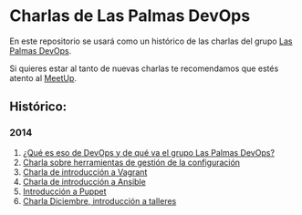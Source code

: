 # Charlas de Las Palmas DevOps

En este repositorio se usará como un histórico de las charlas del grupo [Las Palmas DevOps](https://groups.google.com/forum/#!forum/laspalmas-devops).

Si quieres estar al tanto de nuevas charlas te recomendamos que estés atento al [MeetUp](http://www.meetup.com/Las-Palmas-DevOps/).

## Histórico:

### 2014
1. [¿Qué es eso de DevOps y de qué va el grupo Las Palmas DevOps?](20140205/README.md)
1. [Charla sobre herramientas de gestión de la configuración](20140305/README.md)
1. [Charla de introducción a Vagrant](20140402/README.md)
1. [Charla de introducción a Ansible](20140507/README.md)
1. [Introducción a Puppet](20140604/README.md)
1. [Charla Diciembre, introducción a talleres](20141203/README.md) 
